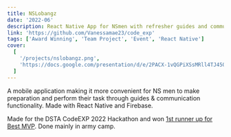 ```yaml
---
title: NSLobangz
date: '2022-06'
description: React Native App for NSmen with refresher guides and communication platforms for ease of mobilisation. Won 1st runner up for Best MVP for DSTA CodeExp 2022
link: 'https://github.com/Vanessamae23/code_exp'
tags: ['Award Winning', 'Team Project', 'Event', 'React Native']
cover:
  [
    '/projects/nslobangz.png',
    'https://docs.google.com/presentation/d/e/2PACX-1vQGPiXSsMRll4TJ450QjNwwxKwUYuAZZFmBS4oF2SzQkIzqkQzaozh2Yr-WfkjsmNOMssnkTTWG70dc/embed?start=false&loop=false&delayms=3000'
  ]
---
```


A mobile application making it more convenient for NS men to make preparation
and perform their task through guides & communication functionality.
Made with React Native and Firebase.

Made for the DSTA CodeEXP 2022 Hackathon and won [1st runner up for Best MVP](https://certificates.nextid.com/certificate?id=3256c032-cee6-476f-8f19-0dc3986dd7e1).
Done mainly in army camp.

<!-- <iframe src="https://docs.google.com/presentation/d/e/2PACX-1vQGPiXSsMRll4TJ450QjNwwxKwUYuAZZFmBS4oF2SzQkIzqkQzaozh2Yr-WfkjsmNOMssnkTTWG70dc/embed?start=false&loop=false&delayms=3000"
frameborder="0" style="width: 50em; height:30em;" allowfullscreen="true" mozallowfullscreen="true" webkitallowfullscreen="true"></iframe> -->
